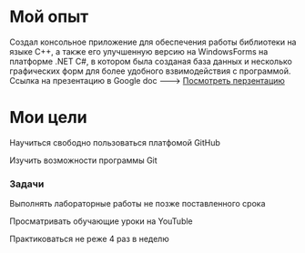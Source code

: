   # **Мой опыт** 
Создал консольное приложение для обеспечения работы библиотеки на языке С++, а также его улучшенную версию на WindowsForms на платформе .NET C#, в котором была созданая база данных и несколько графических форм для более удобного взвимодействия с программой.
Ссылка на презентацию в Google doc --->  [Посмотреть перзентацию](https://docs.google.com/presentation/d/1VGNgNjVCAsB1U2s_h0fPBqCfUgiN37Zh/edit#slide=id.p3)
  # **Мои цели**
Научиться свободно пользоваться платфомой GitHub

Изучить возможности программы Git


### Задачи
Выполнять лабораторные работы не позже поставленного срока

Просматривать обучающие уроки на YouTuble

Практиковаться не реже 4 раз в неделю
